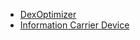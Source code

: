 - [DexOptimizer](https://github.com/zerxfox/DexOptimizer)
- [Information Carrier Device](https://github.com/British377/Information-Carrier-Device)

